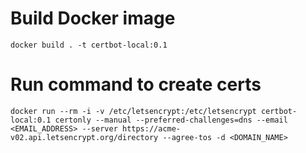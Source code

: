 # Build Docker image
```
docker build . -t certbot-local:0.1
```
# Run command to create certs

```
docker run --rm -i -v /etc/letsencrypt:/etc/letsencrypt certbot-local:0.1 certonly --manual --preferred-challenges=dns --email <EMAIL_ADDRESS> --server https://acme-v02.api.letsencrypt.org/directory --agree-tos -d <DOMAIN_NAME>
```